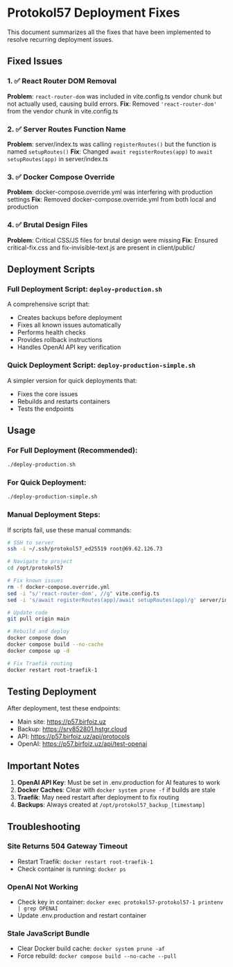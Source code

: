 # Protokol57 Deployment Fixes

This document summarizes all the fixes that have been implemented to resolve recurring deployment issues.

## Fixed Issues

### 1. ✅ React Router DOM Removal
**Problem**: `react-router-dom` was included in vite.config.ts vendor chunk but not actually used, causing build errors.
**Fix**: Removed `'react-router-dom'` from the vendor chunk in vite.config.ts

### 2. ✅ Server Routes Function Name
**Problem**: server/index.ts was calling `registerRoutes()` but the function is named `setupRoutes()`
**Fix**: Changed `await registerRoutes(app)` to `await setupRoutes(app)` in server/index.ts

### 3. ✅ Docker Compose Override
**Problem**: docker-compose.override.yml was interfering with production settings
**Fix**: Removed docker-compose.override.yml from both local and production

### 4. ✅ Brutal Design Files
**Problem**: Critical CSS/JS files for brutal design were missing
**Fix**: Ensured critical-fix.css and fix-invisible-text.js are present in client/public/

## Deployment Scripts

### Full Deployment Script: `deploy-production.sh`
A comprehensive script that:
- Creates backups before deployment
- Fixes all known issues automatically
- Performs health checks
- Provides rollback instructions
- Handles OpenAI API key verification

### Quick Deployment Script: `deploy-production-simple.sh`
A simpler version for quick deployments that:
- Fixes the core issues
- Rebuilds and restarts containers
- Tests the endpoints

## Usage

### For Full Deployment (Recommended):
```bash
./deploy-production.sh
```

### For Quick Deployment:
```bash
./deploy-production-simple.sh
```

### Manual Deployment Steps:
If scripts fail, use these manual commands:

```bash
# SSH to server
ssh -i ~/.ssh/protokol57_ed25519 root@69.62.126.73

# Navigate to project
cd /opt/protokol57

# Fix known issues
rm -f docker-compose.override.yml
sed -i "s/'react-router-dom', //g" vite.config.ts
sed -i 's/await registerRoutes(app)/await setupRoutes(app)/g' server/index.ts

# Update code
git pull origin main

# Rebuild and deploy
docker compose down
docker compose build --no-cache
docker compose up -d

# Fix Traefik routing
docker restart root-traefik-1
```

## Testing Deployment

After deployment, test these endpoints:
- Main site: https://p57.birfoiz.uz
- Backup: https://srv852801.hstgr.cloud
- API: https://p57.birfoiz.uz/api/protocols
- OpenAI: https://p57.birfoiz.uz/api/test-openai

## Important Notes

1. **OpenAI API Key**: Must be set in .env.production for AI features to work
2. **Docker Caches**: Clear with `docker system prune -f` if builds are stale
3. **Traefik**: May need restart after deployment to fix routing
4. **Backups**: Always created at `/opt/protokol57_backup_[timestamp]`

## Troubleshooting

### Site Returns 504 Gateway Timeout
- Restart Traefik: `docker restart root-traefik-1`
- Check container is running: `docker ps`

### OpenAI Not Working
- Check key in container: `docker exec protokol57-protokol57-1 printenv | grep OPENAI`
- Update .env.production and restart container

### Stale JavaScript Bundle
- Clear Docker build cache: `docker system prune -af`
- Force rebuild: `docker compose build --no-cache --pull`